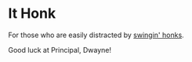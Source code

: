 # It Honk
For those who are easily distracted by [swingin' honks](https://www.ithonk.page).

Good luck at Principal, Dwayne!
